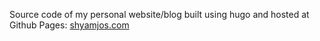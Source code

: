 Source code of my personal website/blog built using hugo and hosted at Github Pages: [shyamjos.com](https://shyamjos.com/)
